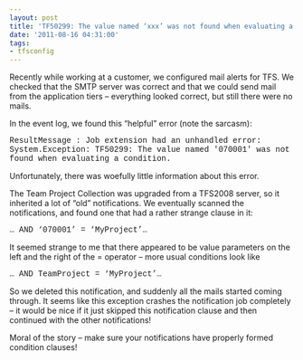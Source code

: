 ```yaml
---
layout: post
title: 'TF50299: The value named ‘xxx’ was not found when evaluating a condition'
date: '2011-08-16 04:31:00'
tags:
- tfsconfig
---
```


Recently while working at a customer, we configured mail alerts for TFS. We checked that the SMTP server was correct and that we could send mail from the application tiers – everything looked correct, but still there were no mails.

In the event log, we found this “helpful” error (note the sarcasm):

<!--kg-card-begin: html--><font face="Courier New">ResultMessage : Job extension had an unhandled error: System.Exception: TF50299: The value named '070001' was not found when evaluating a condition.</font><!--kg-card-end: html-->

Unfortunately, there was woefully little information about this error.

The Team Project Collection was upgraded from a TFS2008 server, so it inherited a lot of “old” notifications. We eventually scanned the notifications, and found one that had a rather strange clause in it:

<!--kg-card-begin: html--><font face="Courier New">… AND ‘070001’ = ‘MyProject’…</font><!--kg-card-end: html-->

It seemed strange to me that there appeared to be value parameters on the left and the right of the = operator – more usual conditions look like

<!--kg-card-begin: html--><font face="Courier New">… AND TeamProject = ‘MyProject’…</font><!--kg-card-end: html-->

So we deleted this notification, and suddenly all the mails started coming through. It seems like this exception crashes the notification job completely – it would be nice if it just skipped this notification clause and then continued with the other notifications!

Moral of the story – make sure your notifications have properly formed condition clauses!

